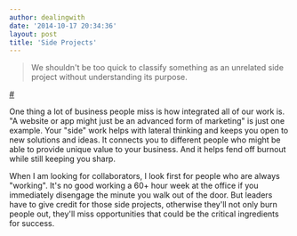 ```yaml
---
author: dealingwith
date: '2014-10-17 20:34:36'
layout: post
title: 'Side Projects'
---
```


> We shouldn't be too quick to classify something as an unrelated side project without understanding its purpose.

[#](http://blog.pickcrew.com/how-side-projects-saved-our-startup/)

One thing a lot of business people miss is how integrated all of our work is. "A website or app might just be an advanced form of marketing" is just one example. Your "side" work helps with lateral thinking and keeps you open to new solutions and ideas. It connects you to different people who might be able to provide unique value to your business. And it helps fend off burnout while still keeping you sharp.

When I am looking for collaborators, I look first for people who are always "working". It's no good working a 60+ hour week at the office if you immediately disengage the minute you walk out of the door. But leaders have to give credit for those side projects, otherwise they'll not only burn people out, they'll miss opportunities that could be the critical ingredients for success. 
